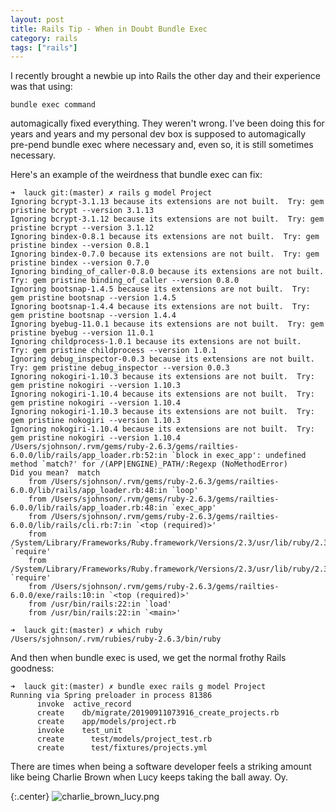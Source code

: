 ```yaml
---
layout: post
title: Rails Tip - When in Doubt Bundle Exec
category: rails
tags: ["rails"]
---
```

I recently brought a newbie up into Rails the other day and their experience was that using:

    bundle exec command

automagically fixed everything.  They weren't wrong.  I've been doing this for years and years and my personal dev box is supposed to automagically pre-pend bundle exec where necessary and, even so, it is still sometimes necessary.  

Here's an example of the weirdness that bundle exec can fix:

    ➜  lauck git:(master) ✗ rails g model Project
    Ignoring bcrypt-3.1.13 because its extensions are not built.  Try: gem pristine bcrypt --version 3.1.13
    Ignoring bcrypt-3.1.12 because its extensions are not built.  Try: gem pristine bcrypt --version 3.1.12
    Ignoring bindex-0.8.1 because its extensions are not built.  Try: gem pristine bindex --version 0.8.1
    Ignoring bindex-0.7.0 because its extensions are not built.  Try: gem pristine bindex --version 0.7.0
    Ignoring binding_of_caller-0.8.0 because its extensions are not built.  Try: gem pristine binding_of_caller --version 0.8.0
    Ignoring bootsnap-1.4.5 because its extensions are not built.  Try: gem pristine bootsnap --version 1.4.5
    Ignoring bootsnap-1.4.4 because its extensions are not built.  Try: gem pristine bootsnap --version 1.4.4
    Ignoring byebug-11.0.1 because its extensions are not built.  Try: gem pristine byebug --version 11.0.1
    Ignoring childprocess-1.0.1 because its extensions are not built.  Try: gem pristine childprocess --version 1.0.1
    Ignoring debug_inspector-0.0.3 because its extensions are not built.  Try: gem pristine debug_inspector --version 0.0.3
    Ignoring nokogiri-1.10.3 because its extensions are not built.  Try: gem pristine nokogiri --version 1.10.3
    Ignoring nokogiri-1.10.4 because its extensions are not built.  Try: gem pristine nokogiri --version 1.10.4
    Ignoring nokogiri-1.10.3 because its extensions are not built.  Try: gem pristine nokogiri --version 1.10.3
    Ignoring nokogiri-1.10.4 because its extensions are not built.  Try: gem pristine nokogiri --version 1.10.4
    /Users/sjohnson/.rvm/gems/ruby-2.6.3/gems/railties-6.0.0/lib/rails/app_loader.rb:52:in `block in exec_app': undefined method `match?' for /(APP|ENGINE)_PATH/:Regexp (NoMethodError)
    Did you mean?  match
    	from /Users/sjohnson/.rvm/gems/ruby-2.6.3/gems/railties-6.0.0/lib/rails/app_loader.rb:48:in `loop'
    	from /Users/sjohnson/.rvm/gems/ruby-2.6.3/gems/railties-6.0.0/lib/rails/app_loader.rb:48:in `exec_app'
    	from /Users/sjohnson/.rvm/gems/ruby-2.6.3/gems/railties-6.0.0/lib/rails/cli.rb:7:in `<top (required)>'
    	from /System/Library/Frameworks/Ruby.framework/Versions/2.3/usr/lib/ruby/2.3.0/rubygems/core_ext/kernel_require.rb:68:in `require'
    	from /System/Library/Frameworks/Ruby.framework/Versions/2.3/usr/lib/ruby/2.3.0/rubygems/core_ext/kernel_require.rb:68:in `require'
    	from /Users/sjohnson/.rvm/gems/ruby-2.6.3/gems/railties-6.0.0/exe/rails:10:in `<top (required)>'
    	from /usr/bin/rails:22:in `load'
    	from /usr/bin/rails:22:in `<main>'

    ➜  lauck git:(master) ✗ which ruby
    /Users/sjohnson/.rvm/rubies/ruby-2.6.3/bin/ruby

And then when bundle exec is used, we get the normal frothy Rails goodness:

    ➜  lauck git:(master) ✗ bundle exec rails g model Project
    Running via Spring preloader in process 81386
          invoke  active_record
          create    db/migrate/20190911073916_create_projects.rb
          create    app/models/project.rb
          invoke    test_unit
          create      test/models/project_test.rb
          create      test/fixtures/projects.yml
          
There are times when being a software developer feels a striking amount like being Charlie Brown when Lucy keeps taking the ball away.  Oy.

{:.center}
![charlie_brown_lucy.png](/blog/assets/charlie_brown_lucy.png)

